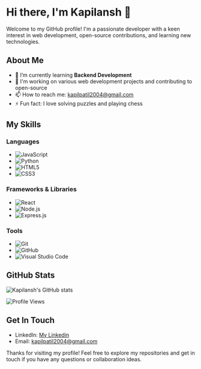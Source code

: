 # Hi there, I'm Kapilansh 👋

Welcome to my GitHub profile! I'm a passionate developer with a keen interest in web development, open-source contributions, and learning new technologies.

## About Me

- 🌱 I’m currently learning **Backend Development**
- 💼 I'm working on various web development projects and contributing to open-source
- 📫 How to reach me: [kapilpatil2004@gmail.com](mailto:kapilpatil2004@gmail.com)
- ⚡ Fun fact: I love solving puzzles and playing chess

## My Skills

### Languages
- ![JavaScript](https://img.shields.io/badge/JavaScript-F7DF1E?style=for-the-badge&logo=javascript&logoColor=black)
- ![Python](https://img.shields.io/badge/Python-3776AB?style=for-the-badge&logo=python&logoColor=white)
- ![HTML5](https://img.shields.io/badge/HTML5-E34F26?style=for-the-badge&logo=html5&logoColor=white)
- ![CSS3](https://img.shields.io/badge/CSS3-1572B6?style=for-the-badge&logo=css3&logoColor=white)

### Frameworks & Libraries
- ![React](https://img.shields.io/badge/React-20232A?style=for-the-badge&logo=react&logoColor=61DAFB)
- ![Node.js](https://img.shields.io/badge/Node.js-339933?style=for-the-badge&logo=nodedotjs&logoColor=white)
- ![Express.js](https://img.shields.io/badge/Express.js-404D59?style=for-the-badge)

### Tools
- ![Git](https://img.shields.io/badge/Git-F05032?style=for-the-badge&logo=git&logoColor=white)
- ![GitHub](https://img.shields.io/badge/GitHub-181717?style=for-the-badge&logo=github&logoColor=white)
- ![Visual Studio Code](https://img.shields.io/badge/Visual%20Studio%20Code-0078D4?style=for-the-badge&logo=visual%20studio%20code&logoColor=white)

## GitHub Stats

![Kapilansh's GitHub stats](https://github-readme-stats.vercel.app/api?username=kapilansh-10&show_icons=true&theme=radical)

![Profile Views](https://komarev.com/ghpvc/?username=kapilansh-10&style=flat-square&color=blue)

## Get In Touch

- LinkedIn: [My Linkedin](https://www.linkedin.com/in/kapilansh-p-1a3b92157/)
- Email: [kapilpatil2004@gmail.com](mailto:kapilpatil2004@gmail.com)

Thanks for visiting my profile! Feel free to explore my repositories and get in touch if you have any questions or collaboration ideas.
<!---
kapilansh-10/kapilansh-10 is a ✨ special ✨ repository because its `README.md` (this file) appears on your GitHub profile.
You can click the Preview link to take a look at your changes.
--->
